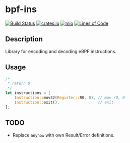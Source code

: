 # bpf-ins
[![Build Status](https://github.com/arcjustin/bpf-ins/workflows/build/badge.svg)](https://github.com/arcjustin/bpf-ins/actions?query=workflow%3Abuild)
[![crates.io](https://img.shields.io/crates/v/bpf-ins.svg)](https://crates.io/crates/bpf-ins)
[![mio](https://docs.rs/bpf-ins/badge.svg)](https://docs.rs/bpf-ins/)
[![Lines of Code](https://tokei.rs/b1/github/arcjustin/bpf-ins?category=code)](https://tokei.rs/b1/github/arcjustin/bpf-ins?category=code)


## Description
Library for encoding and decoding eBPF instructions.

## Usage
```rust
/*
 * return 0
 */
let instructions = [ 
    Instruction::mov32(Register::R0, 0), // mov r0, 0
    Instruction::exit(),                 // exit
];
```

## TODO
- Replace `anyhow` with own Result/Error definitions.
